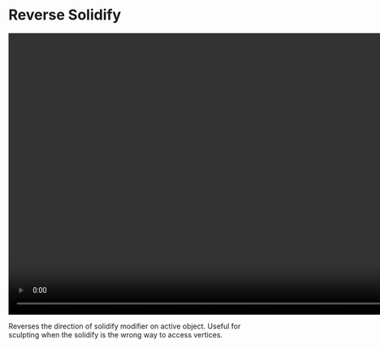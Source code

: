 <h1> Reverse Solidify </h1>

<video controls autoplay loop muted style="width: 220%;">
  <source src="/gifs/reverse_solidify.mp4" type="video/mp4">
</video>

<br>

Reverses the direction of solidify modifier on active object. Useful for sculpting when the solidify is the wrong way to access vertices.
